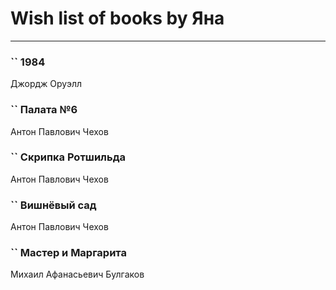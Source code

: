 # Wish list of books by Яна
---

### `` 1984
Джордж Оруэлл

### `` Палата №6
Антон Павлович Чехов

### `` Скрипка Ротшильда
Антон Павлович Чехов

### `` Вишнёвый сад
Антон Павлович Чехов

### `` Мастер и Маргарита
Михаил Афанасьевич Булгаков

